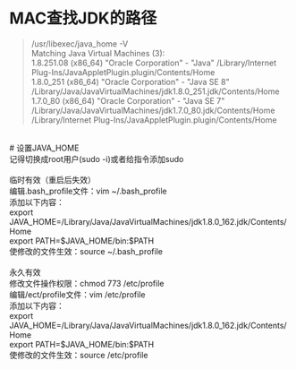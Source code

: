 # MAC查找JDK的路径<br>
>/usr/libexec/java_home -V<br>
Matching Java Virtual Machines (3):<br>
1.8.251.08 (x86_64) "Oracle Corporation" - "Java" /Library/Internet Plug-Ins/JavaAppletPlugin.plugin/Contents/Home<br>
1.8.0_251 (x86_64) "Oracle Corporation" - "Java SE 8" /Library/Java/JavaVirtualMachines/jdk1.8.0_251.jdk/Contents/Home<br>
1.7.0_80 (x86_64) "Oracle Corporation" - "Java SE 7" /Library/Java/JavaVirtualMachines/jdk1.7.0_80.jdk/Contents/Home<br>
/Library/Internet Plug-Ins/JavaAppletPlugin.plugin/Contents/Home<br>
<br>
# 设置JAVA_HOME<br>
记得切换成root用户(sudo -i)或者给指令添加sudo<br>
<br>
临时有效（重启后失效）<br>
编辑.bash_profile文件：vim ~/.bash_profile<br>
添加以下内容：<br>
export JAVA_HOME=/Library/Java/JavaVirtualMachines/jdk1.8.0_162.jdk/Contents/Home<br>
export PATH=$JAVA_HOME/bin:$PATH<br>
使修改的文件生效：source ~/.bash_profile<br>
<br>
永久有效<br>
修改文件操作权限：chmod 773 /etc/profile<br>
编辑/ect/profile文件：vim /etc/profile<br>
添加以下内容：<br>
export JAVA_HOME=/Library/Java/JavaVirtualMachines/jdk1.8.0_162.jdk/Contents/Home<br>
export PATH=$JAVA_HOME/bin:$PATH<br>
使修改的文件生效：source /etc/profile<br>
